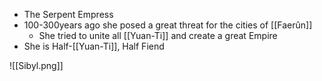 - The Serpent Empress
- 100-300years ago she posed a great threat for the cities of [[Faerûn]]
    -   She tried to unite all [[Yuan-Ti]] and create a great Empire
-   She is Half-[[Yuan-Ti]], Half Fiend

![[Sibyl.png]]